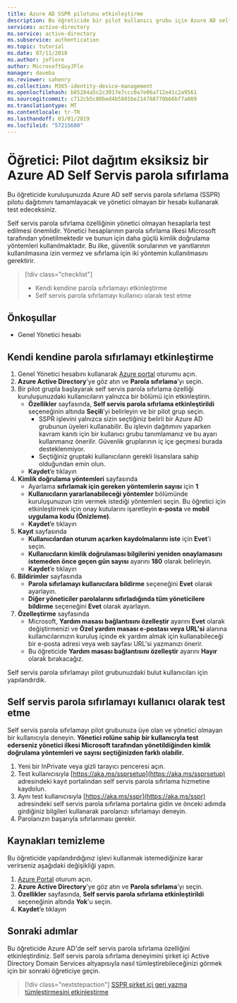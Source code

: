 ```yaml
---
title: Azure AD SSPR pilotunu etkinleştirme
description: Bu öğreticide bir pilot kullanıcı grubu için Azure AD self servis parola sıfırlama özelliğini etkinleştireceksiniz
services: active-directory
ms.service: active-directory
ms.subservice: authentication
ms.topic: tutorial
ms.date: 07/11/2018
ms.author: joflore
author: MicrosoftGuyJFlo
manager: daveba
ms.reviewer: sahenry
ms.collection: M365-identity-device-management
ms.openlocfilehash: b85284a5c2c3017e7ccc0a7e06a712e41c2a9561
ms.sourcegitcommit: c712cb5c80bed4b5801be214788770b66bf7a009
ms.translationtype: MT
ms.contentlocale: tr-TR
ms.lasthandoff: 03/01/2019
ms.locfileid: "57215600"
---
```

# <a name="tutorial-complete-an-azure-ad-self-service-password-reset-pilot-roll-out"></a>Öğretici: Pilot dağıtım eksiksiz bir Azure AD Self Servis parola sıfırlama

Bu öğreticide kuruluşunuzda Azure AD self servis parola sıfırlama (SSPR) pilotu dağıtımını tamamlayacak ve yönetici olmayan bir hesabı kullanarak test edeceksiniz.

Self servis parola sıfırlama özelliğinin yönetici olmayan hesaplarla test edilmesi önemlidir. Yönetici hesaplarının parola sıfırlama ilkesi Microsoft tarafından yönetilmektedir ve bunun için daha güçlü kimlik doğrulama yöntemleri kullanılmaktadır. Bu ilke, güvenlik sorularının ve yanıtlarının kullanılmasına izin vermez ve sıfırlama için iki yöntemin kullanılmasını gerektirir.

> [!div class="checklist"]
> * Kendi kendine parola sıfırlamayı etkinleştirme
> * Self servis parola sıfırlamayı kullanıcı olarak test etme

## <a name="prerequisites"></a>Önkoşullar

* Genel Yönetici hesabı

## <a name="enable-self-service-password-reset"></a>Kendi kendine parola sıfırlamayı etkinleştirme

1. Genel Yönetici hesabını kullanarak [Azure portal](https://portal.azure.com) oturumu açın.
1. **Azure Active Directory**'ye göz atın ve **Parola sıfırlama**'yı seçin.
1. Bir pilot grupla başlayarak self servis parola sıfırlama özelliği kuruluşunuzdaki kullanıcıların yalnızca bir bölümü için etkinleştirin.
   * **Özellikler** sayfasında, **Self servis parola sıfırlama etkinleştirildi** seçeneğinin altında **Seçili**'yi belirleyin ve bir pilot grup seçin.
      * SSPR işlevini yalnızca sizin seçtiğiniz belirli bir Azure AD grubunun üyeleri kullanabilir. Bu işlevin dağıtımını yaparken kavram kanıtı için bir kullanıcı grubu tanımlamanız ve bu ayarı kullanmanız önerilir. Güvenlik gruplarının iç içe geçmesi burada desteklenmiyor.
      * Seçtiğiniz gruptaki kullanıcıların gerekli lisanslara sahip olduğundan emin olun.
   * **Kaydet**’e tıklayın
1. **Kimlik doğrulama yöntemleri** sayfasında
   * Ayarlama **sıfırlamak için gereken yöntemlerin sayısı** için **1**
   * **Kullanıcıların yararlanabileceği yöntemler** bölümünde kuruluşunuzun izin vermek istediği yöntemleri seçin. Bu öğretici için etkinleştirmek için onay kutularını işaretleyin **e-posta** ve **mobil uygulama kodu (Önizleme)**.
   * **Kaydet**’e tıklayın
1. **Kayıt** sayfasında
   * **Kullanıcılardan oturum açarken kaydolmalarını iste** için **Evet**'i seçin.
   * **Kullanıcıların kimlik doğrulaması bilgilerini yeniden onaylamasını istemeden önce geçen gün sayısı** ayarını **180** olarak belirleyin.
   * **Kaydet**’e tıklayın
1. **Bildirimler** sayfasında
   * **Parola sıfırlamayı kullanıcılara bildirme** seçeneğini **Evet** olarak ayarlayın.
   * **Diğer yöneticiler parolalarını sıfırladığında tüm yöneticilere bildirme** seçeneğini **Evet** olarak ayarlayın.
1. **Özelleştirme** sayfasında
   * Microsoft, **Yardım masası bağlantısını özelleştir** ayarını **Evet** olarak değiştirmenizi ve **Özel yardım masası e-postası veya URL'si** alanına kullanıcılarınızın kuruluş içinde ek yardım almak için kullanabileceği bir e-posta adresi veya web sayfası URL'si yazmanızı önerir.
   * Bu öğreticide **Yardım masası bağlantısını özelleştir** ayarını **Hayır** olarak bırakacağız.

Self servis parola sıfırlamayı pilot grubunuzdaki bulut kullanıcıları için yapılandırdık.

## <a name="test-sspr-as-a-user"></a>Self servis parola sıfırlamayı kullanıcı olarak test etme

Self servis parola sıfırlamayı pilot grubunuza üye olan ve yönetici olmayan bir kullanıcıyla deneyin. **Yönetici rolüne sahip bir kullanıcıyla test ederseniz yönetici ilkesi Microsoft tarafından yönetildiğinden kimlik doğrulama yöntemleri ve sayısı seçtiğinizden farklı olabilir.**

1. Yeni bir InPrivate veya gizli tarayıcı penceresi açın.
1. Test kullanıcısıyla [https://aka.ms/ssprsetup](https://aka.ms/ssprsetup) adresindeki kayıt portalından self servis parola sıfırlama hizmetine kaydolun.
1. Aynı test kullanıcısıyla [https://aka.ms/sspr](https://aka.ms/sspr) adresindeki self servis parola sıfırlama portalına gidin ve önceki adımda girdiğiniz bilgileri kullanarak parolanızı sıfırlamayı deneyin.
1. Parolanızın başarıyla sıfırlanması gerekir.

## <a name="clean-up-resources"></a>Kaynakları temizleme

Bu öğreticide yapılandırdığınız işlevi kullanmak istemediğinize karar verirseniz aşağıdaki değişikliği yapın.

1. [Azure Portal](https://portal.azure.com) oturum açın.
1. **Azure Active Directory**'ye göz atın ve **Parola sıfırlama**'yı seçin.
1. **Özellikler** sayfasında, **Self servis parola sıfırlama etkinleştirildi** seçeneğinin altında **Yok**'u seçin.
1. **Kaydet**’e tıklayın

## <a name="next-steps"></a>Sonraki adımlar

Bu öğreticide Azure AD'de self servis parola sıfırlama özelliğini etkinleştirdiniz. Self servis parola sıfırlama deneyimini şirket içi Active Directory Domain Services altyapısıyla nasıl tümleştirebileceğinizi görmek için bir sonraki öğreticiye geçin.

> [!div class="nextstepaction"]
> [SSPR şirket içi geri yazma tümleştirmesini etkinleştirme](tutorial-enable-writeback.md)
